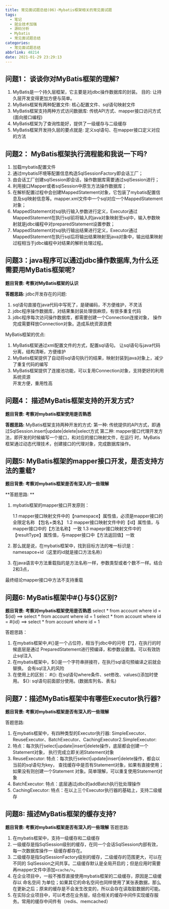 ```yaml
---
title: 常见面试题总结(06)-Mybatis框架相关的常见面试题
tags:
  - 笔记
  - 就业技术加强
  - 源码分析
  - Mybatis
  - 常见面试题总结
categories:
  - 常见面试题总结
abbrlink: 48214
date: 2021-01-29 23:29:13
---
```


## **问题1**： 谈谈你对MyBatis框架的理解?

1. MyBatis是一个持久层框架，它主要是对jdbc操作数据库的封装。 
   目的: 让持久层开发变得更加方便与简单。
2. MyBatis框架有两种配置文件: 核心配置文件、sql语句映射文件
3. MyBatis框架支持两种方式访问数据库: 传统API方式、mapper接口访问方式(面向接口编程)
4. MyBatis框架为了查询性能好，提供了一级缓存与二级缓存
5. MyBatis框架开发持久层的要点就是: 定义sql语句、在mapper接口定义对应的方法

## **问题2**： MyBatis框架执行流程能和我说一下吗?

1. 加载mybatis配置文件
2. 通过mybatis环境等配置信息构造SqlSessionFactory即会话工厂；
3. 由会话工厂创建sqlSession即会话，操作数据库需要通过sqlSession进行；
4. 利用接口Mapper或者sqlSession中原生方法操作数据库；
5. 在解析配置过程中会创建MappedStatement对象，它包装了mybatis配置信息及sql映射信息等。mapper.xml文件中一个sql对应一个MappedStatement对象；
6. MappedStatement对sql执行输入参数进行定义，Executor通过 MappedStatement在执行sql前将输入的java对象映射至sql中，输入参数映射就是jdbc编程中对preparedStatement设置参数；
7. MappedStatement对sql执行输出结果进行定义，Executor通过 MappedStatement在执行sql后将输出结果映射至java对象中，输出结果映射过程相当于jdbc编程中对结果的解析处理过程。



## **问题3**：java程序可以通过jdbc操作数据库,为什么还需要用MyBatis框架呢?

**题目背景: 考察对MyBatis框架的认识**

**答题思路:**
jdbc开发存在的问题:

1. sql语句直接在java代码中写死了，是硬编码，不方便维护，不灵活
2. jdbc程序操作数据库，对结果集封装处理很麻烦，有很多重复代码
3. jdbc程序每次访问操作数据库，都需要创建一个Connection连接对象，
   	    操作完成需要释放Connection对象。造成系统资源浪费

MyBatis框架的优点:

1. MyBatis框架通过xml配置文件的方式，配置sql语句。
   让sql语句与java代码分离，结构清晰，方便维护
2. MyBatis框架提供了自动将sql语句执行的结果，映射封装到java对象上，减少了重复代码的编写
3. MyBatis框架提供了连接池功能，可以复用Connection对象，支持更好的利用系统资源	
   开发方便，重用性高



## **问题4**： 描述MyBatis框架支持的开发方式?

**题目背景: 考察对mybatis框架使用是否熟悉**

**答题思路:**
	MyBatis框架支持两种开发的方式:
	第一种: 传统提供的API方式，即通过SqlSession.insert|update|delete|select方式
	第二种: mapper接口代理开发方法，即开发的时候编写一个接口，和对应的接口映射文件，在运行
	       时，MyBatis框架通过动态代理技术，创建接口的代理对象，完成数据库操作。

## **问题5**: MyBatis框架的mapper接口开发，是否支持方法的重载?

**题目背景: 考察对mybatis框架是否有深入的一些理解**

**答题思路: **

1. mybatis框架的mapper接口开发原则：

   1.1 mapper接口映射文件中的【namespace】属性值，必须是mapper接口的全限定名称
   【包名+类名】
   1.2 mapper接口映射文件中的【id】属性值，与mapper接口中的【方法名称】一致
   1.3 mapepr接口映射文件中的【resultType】属性值，与mapper接口中【方法返回值】一致

2. 那么就是说，在mybatis框架中，找到目标方法的唯一标识是：
   namesapce+id（这里的id就是接口方法名称）		

3. 在java语言中方法重载指的是方法名称一样，参数类型或者个数不一样。结合2和3点，

最终结论mapper接口中方法不支持重载



## **问题6**: MyBatis框架中#{}与${}区别?

**题目背景: 考察对mybatis框架使用是否熟悉**
select * from account where id = ${id} ==> select * from account where id = 1
select * from account where id = #{id} ==> select * from account where id = 1

答题思路：

1. 在mybatis框架中,#{}是一个占位符，相当于jdbc中的问号【?】，在执行的时候底层是通过
   PreparedStatement进行预编译，和参数设置值。可以有效防止sql注入
2. 在mybatis框架中，${}是一个字符串拼接符，在执行sql语句预编译之前就会替换。
     会有sql注入的风险	
3. 在使用上的区别：
     #{}: 在sql语句where条件、set修改、values()添加时使用。
     ${}: sql语句前面部分使用。(数据库列名、表名)

## **问题7**：描述MyBatis框架中有哪些Executor执行器?

**题目背景: 考察对mybatis框架是否有深入的一些理解**

答题思路:

1. 在mybatis框架中，有四种类型的Executor执行器:
   		SimpleExecutor、ReuseExecutor、BatchExecutor、CachingExecutor2.SimpleExecutor:
2. 特点：每次执行select|update|insert|delete操作，底层都会创建一个Statement对象，
   	      执行完成立即关闭Statement对象	
3. ReuseExecutor:
   	特点：每次执行select|update|insert|delete操作，都会以当前的sql语句为key，
   	     查找缓存中是否有Statement对象，如果有直接使用；如果没有则创建一个Statement
   	     对象。简单理解，可以重复使用Statement对象
4. BatchExecutor:
   	特点：底层通过jdbc的addBatch执行批处理操作
5. CachingExecutor:
   	特点：在以上三个Executor执行器的基础上，支持二级缓存



## **问题8**: 描述MyBatis框架的缓存支持?

**题目背景: 考察对mybatis框架是否有深入的一些理解**
答题思路:

1. 在mybatis框架中，支持一级缓存和二级缓存
2. 一级缓存是指SqlSession级别的缓存，在同一个会话SqlSession内部有效，每一次数据库操作一
   	  级缓存都存在。
3. 二级缓存是指SqlSessionFactory级别的缓存，二级缓存的范围更大，可以在不同的
   	  SqlSession之间共享。二级缓存默认是全局开启的；但是应用时需要再mapper文件中添加`<cache/>`。
4. 在企业项目中，一般不推荐直接使用mybatis框架的二级缓存，原因是二级缓存以 命名空间 为单位；如果其它的命名空间也同样使用了某张表数据，那么在更新之后；原来的缓存是不会发生改变的，所以会存在读取脏数据的可能。
5. 在实际企业项目中，可以考虑在业务层，结合相关的缓存中间件实现缓存服务。常用的缓存中间件有（redis、memcached）

